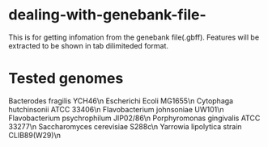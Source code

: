 # dealing-with-genebank-file-
This is for getting infomation from the genebank file(.gbff). Features will be extracted to be shown in tab dilimiteded format.

# Tested genomes
Bacterodes fragilis YCH46\n
Escherichi Ecoli MG1655\n
Cytophaga hutchinsonii ATCC 33406\n
Flavobacterium johnsoniae UW101\n
Flavobacterium psychrophilum JIP02/86\n
Porphyromonas gingivalis ATCC 33277\n
Saccharomyces cerevisiae S288c\n
Yarrowia lipolytica strain CLIB89(W29)\n
